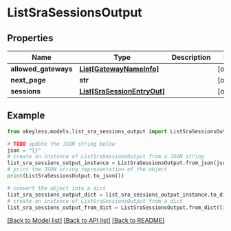 # ListSraSessionsOutput


## Properties

Name | Type | Description | Notes
------------ | ------------- | ------------- | -------------
**allowed_gateways** | [**List[GatewayNameInfo]**](GatewayNameInfo.md) |  | [optional] 
**next_page** | **str** |  | [optional] 
**sessions** | [**List[SraSessionEntryOut]**](SraSessionEntryOut.md) |  | [optional] 

## Example

```python
from akeyless.models.list_sra_sessions_output import ListSraSessionsOutput

# TODO update the JSON string below
json = "{}"
# create an instance of ListSraSessionsOutput from a JSON string
list_sra_sessions_output_instance = ListSraSessionsOutput.from_json(json)
# print the JSON string representation of the object
print(ListSraSessionsOutput.to_json())

# convert the object into a dict
list_sra_sessions_output_dict = list_sra_sessions_output_instance.to_dict()
# create an instance of ListSraSessionsOutput from a dict
list_sra_sessions_output_from_dict = ListSraSessionsOutput.from_dict(list_sra_sessions_output_dict)
```
[[Back to Model list]](../README.md#documentation-for-models) [[Back to API list]](../README.md#documentation-for-api-endpoints) [[Back to README]](../README.md)


